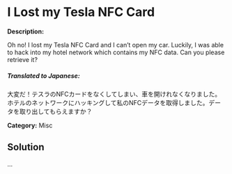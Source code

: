 # I Lost my Tesla NFC Card

**Description:**

Oh no! I lost my Tesla NFC Card and I can’t open my car. Luckily, I was able to hack into my hotel network which contains my NFC data. Can you please retrieve it?

##### **Translated to Japanese:**
大変だ！テスラのNFCカードをなくしてしまい、車を開けれなくなりました。ホテルのネットワークにハッキングして私のNFCデータを取得しました。データを取り出してもらえますか？

**Category:** Misc

## Solution

...
